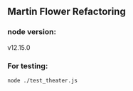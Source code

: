 ## Martin Flower Refactoring

### node version:
v12.15.0

### For testing:
```node ./test_theater.js```
